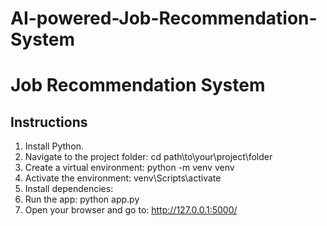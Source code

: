 # AI-powered-Job-Recommendation-System
# Job Recommendation System
## Instructions
1. Install Python.
2. Navigate to the project folder: cd path\to\your\project\folder
3. Create a virtual environment: python -m venv venv
4. Activate the environment: venv\Scripts\activate
5. Install dependencies:
6. Run the app: python app.py
7. Open your browser and go to: http://127.0.0.1:5000/
   

